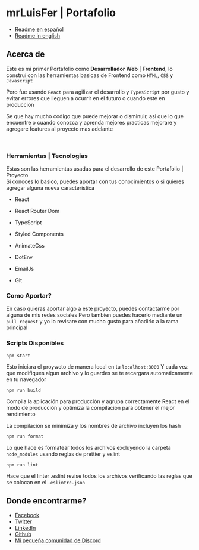 # mrLuisFer | Portafolio

- [Readme en español](./README.es.md)
- [Readme in english](./README.md)

## Acerca de

Este es mi primer Portafolio como **Desarrollador Web** | **Frontend**, lo construí con las herramientas basicas de Frontend como `HTML`, `CSS` y `Javascript`

Pero fue usando `React` para agilizar el desarrollo y `TypesScript` por gusto y evitar errores que lleguen a ocurrir en el futuro o cuando este en produccion

Se que hay mucho codigo que puede mejorar o disminuir, asi que lo que encuentre o cuando conozca y aprenda mejores practicas mejorare y agregare features al proyecto mas adelante

<br />

### Herramientas | Tecnologias

Estas son las herramientas usadas para el desarrollo de este Portafolio | Proyecto \
Si conoces lo basico, puedes aportar con tus conocimientos o si quieres agregar alguna nueva caracteristica

- React

- React Router Dom

- TypeScript

- Styled Components

- AnimateCss

- DotEnv

- EmailJs

- Git

### Como Aportar?

En caso quieras aportar algo a este proyecto, puedes contactarme por alguna de mis redes sociales
Pero tambien puedes hacerlo mediante un `pull request` y yo lo revisare con mucho gusto para añadirlo a la rama principal

### Scripts Disponibles

```
npm start
```

Esto iniciara el proywcto de manera local en tu `localhost:3000`
Y cada vez que modifiques algun archivo y lo guardes se te recargara automaticamente en tu navegador

```
npm run build
```

Compila la aplicación para producción y agrupa correctamente React en el modo de producción y optimiza la compilación para obtener el mejor rendimiento

La compilación se minimiza y los nombres de archivo incluyen los hash

```
npm run format
```

Lo que hace es formatear todos los archivos excluyendo la carpeta `node_modules` usando reglas de prettier y eslint

```
npm run lint
```

Hace que el linter .eslint revise todos los archivos verificando las reglas que se colocan en el `.eslintrc.json`

## Donde encontrarme?

- [Facebook](https://www.facebook.com/profile.php?id=100013068189807)
- [Twitter](https://twitter.com/lolesuncrak)
- [LinkedIn](https://www.linkedin.com/in/mrluisfer/)
- [Github](https://github.com/mrLuisFer)
- [Mi pequeña comunidad de Discord](https://discord.gg/RTdXPfbz3K)
